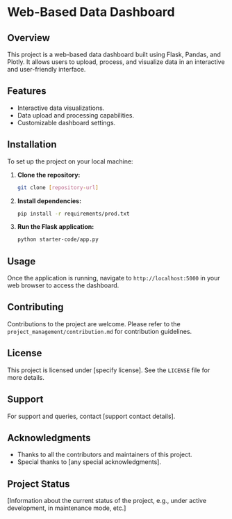 # Web-Based Data Dashboard

## Overview

This project is a web-based data dashboard built using Flask, Pandas, and Plotly. It allows users to upload, process, and visualize data in an interactive and user-friendly interface.

## Features

- Interactive data visualizations.
- Data upload and processing capabilities.
- Customizable dashboard settings.

## Installation

To set up the project on your local machine:

1. **Clone the repository:**

   ```bash
   git clone [repository-url]
   ```

2. **Install dependencies:**

   ```bash
   pip install -r requirements/prod.txt
   ```

3. **Run the Flask application:**

   ```bash
   python starter-code/app.py
   ```

## Usage

Once the application is running, navigate to `http://localhost:5000` in your web browser to access the dashboard.

## Contributing

Contributions to the project are welcome. Please refer to the `project_management/contribution.md` for contribution guidelines.

## License

This project is licensed under [specify license]. See the `LICENSE` file for more details.

## Support

For support and queries, contact [support contact details].

## Acknowledgments

- Thanks to all the contributors and maintainers of this project.
- Special thanks to [any special acknowledgments].

## Project Status

[Information about the current status of the project, e.g., under active development, in maintenance mode, etc.]
